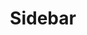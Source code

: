 ---
layout: component.njk
tags: 
    - maps_components_fr
key: sidebar-maps_fr
title: Sidebar
parent: maps_components_fr
image: maps/overview/sidebar.webp
keywords: sidebar
order: 50
availablelanguages: 
    - de
---